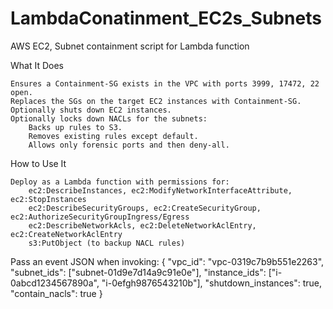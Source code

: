 # LambdaConatinment_EC2s_Subnets
AWS EC2, Subnet containment script for Lambda function

What It Does

    Ensures a Containment-SG exists in the VPC with ports 3999, 17472, 22 open.
    Replaces the SGs on the target EC2 instances with Containment-SG.
    Optionally shuts down EC2 instances.
    Optionally locks down NACLs for the subnets:
        Backs up rules to S3.
        Removes existing rules except default.
        Allows only forensic ports and then deny-all.

How to Use It

    Deploy as a Lambda function with permissions for:
        ec2:DescribeInstances, ec2:ModifyNetworkInterfaceAttribute, ec2:StopInstances
        ec2:DescribeSecurityGroups, ec2:CreateSecurityGroup, ec2:AuthorizeSecurityGroupIngress/Egress
        ec2:DescribeNetworkAcls, ec2:DeleteNetworkAclEntry, ec2:CreateNetworkAclEntry
        s3:PutObject (to backup NACL rules)

    
Pass an event JSON when invoking:
{
  "vpc_id": "vpc-0319c7b9b551e2263",
  "subnet_ids": ["subnet-01d9e7d14a9c91e0e"],
  "instance_ids": ["i-0abcd1234567890a", "i-0efgh9876543210b"],
  "shutdown_instances": true,
  "contain_nacls": true
}
